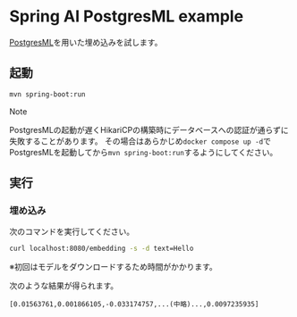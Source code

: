 # Spring AI PostgresML example

[PostgresML](https://postgresml.org/)を用いた埋め込みを試します。

## 起動

```sh
mvn spring-boot:run
```

> [!NOTE]
> PostgresMLの起動が遅くHikariCPの構築時にデータベースへの認証が通らずに失敗することがあります。
> その場合はあらかじめ`docker compose up -d`でPostgresMLを起動してから`mvn spring-boot:run`するようにしてください。

## 実行

### 埋め込み

次のコマンドを実行してください。

```sh
curl localhost:8080/embedding -s -d text=Hello
```

※初回はモデルをダウンロードするため時間がかかります。

次のような結果が得られます。

```
[0.01563761,0.001866105,-0.033174757,...(中略)...,0.0097235935]
```